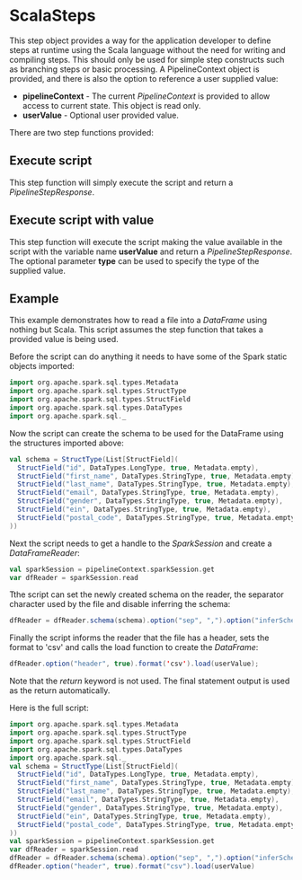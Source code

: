 # ScalaSteps
This step object provides a way for the application developer to define steps at runtime using the Scala language
without the need for writing and compiling steps. This should only be used for simple step constructs such as 
branching steps or basic processing. A PipelineContext object is provided, 
and there is also the option to reference a user supplied value:

* **pipelineContext** - The current *PipelineContext* is provided to allow access to current state. This object is read only.
* **userValue** - Optional user provided value.

There are two step functions provided:

## Execute script 
This step function will simply execute the script and return a *PipelineStepResponse*.

## Execute script with value 
This step function will execute the script making the value available in the script with the variable name **userValue**
and return a *PipelineStepResponse*. The optional parameter **type** can be used to specify the type of the supplied value.

## Example
This example demonstrates how to read a file into a *DataFrame* using nothing but Scala. This script assumes the 
step function that takes a provided value is being used.

Before the script can do anything it needs to have some of the Spark static objects imported:

```scala
import org.apache.spark.sql.types.Metadata
import org.apache.spark.sql.types.StructType
import org.apache.spark.sql.types.StructField
import org.apache.spark.sql.types.DataTypes
import org.apache.spark.sql._
```

Now the script can create the schema to be used for the DataFrame using the structures imported above:

```scala
val schema = StructType(List[StructField](
  StructField("id", DataTypes.LongType, true, Metadata.empty),
  StructField("first_name", DataTypes.StringType, true, Metadata.empty),
  StructField("last_name", DataTypes.StringType, true, Metadata.empty),
  StructField("email", DataTypes.StringType, true, Metadata.empty),
  StructField("gender", DataTypes.StringType, true, Metadata.empty),
  StructField("ein", DataTypes.StringType, true, Metadata.empty),
  StructField("postal_code", DataTypes.StringType, true, Metadata.empty)
))
```

Next the script needs to get a handle to the *SparkSession* and create a *DataFrameReader*:

```scala
val sparkSession = pipelineContext.sparkSession.get
var dfReader = sparkSession.read
```

Tthe script can set the newly created schema on the reader, the separator character used by the file and disable 
inferring the schema:

```scala
dfReader = dfReader.schema(schema).option("sep", ",").option("inferSchema", false)
```

Finally the script informs the reader that the file has a header, sets the format to 'csv' and calls the load function
to create the *DataFrame*:

```scala
dfReader.option("header", true).format('csv').load(userValue);
```

Note that the *return* keyword is not used. The final statement output is used as the return automatically.

Here is the full script:

```scala
import org.apache.spark.sql.types.Metadata
import org.apache.spark.sql.types.StructType
import org.apache.spark.sql.types.StructField
import org.apache.spark.sql.types.DataTypes
import org.apache.spark.sql._
val schema = StructType(List[StructField](
  StructField("id", DataTypes.LongType, true, Metadata.empty),
  StructField("first_name", DataTypes.StringType, true, Metadata.empty),
  StructField("last_name", DataTypes.StringType, true, Metadata.empty),
  StructField("email", DataTypes.StringType, true, Metadata.empty),
  StructField("gender", DataTypes.StringType, true, Metadata.empty),
  StructField("ein", DataTypes.StringType, true, Metadata.empty),
  StructField("postal_code", DataTypes.StringType, true, Metadata.empty)
))
val sparkSession = pipelineContext.sparkSession.get
var dfReader = sparkSession.read
dfReader = dfReader.schema(schema).option("sep", ",").option("inferSchema", false)
dfReader.option("header", true).format("csv").load(userValue)
```
